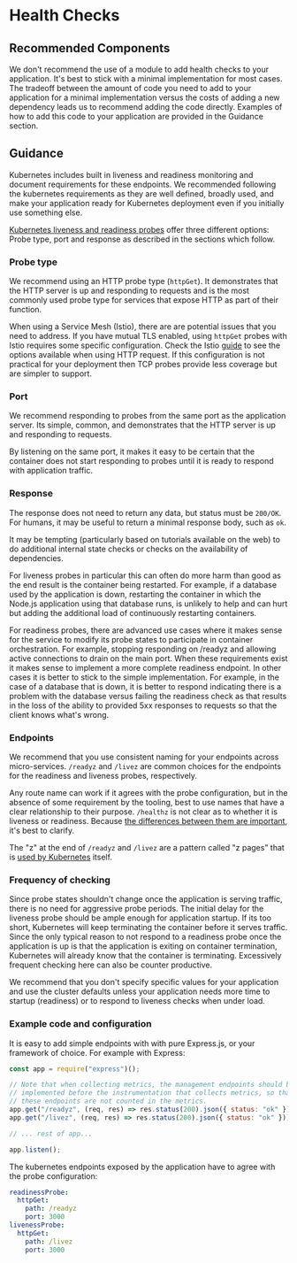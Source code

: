 # Health Checks

## Recommended Components

We don't recommend the use of a module to add health checks to your application. It's
best to stick with a minimal implementation for most cases. The tradeoff between the amount
of code you need to add to your application for a minimal implementation versus
the costs of adding a new dependency leads us to recommend adding the code directly.
Examples of how to add this code to your application are provided in the Guidance section.

## Guidance

Kubernetes includes built in liveness and readiness monitoring and document
requirements for these endpoints. We recommended following the
kubernetes requirements as they are well defined, broadly used, and make
your application ready for Kubernetes deployment even if you initially use
something else.

[Kubernetes liveness and readiness probes](https://kubernetes.io/docs/tasks/configure-pod-container/configure-liveness-readiness-probes/) offer three different options: Probe type, port and response as described in the
sections which follow.

### Probe type

We recommend using an HTTP probe type (`httpGet`). It demonstrates that the HTTP
server is up and responding to requests and is the most commonly used probe
type for services that expose HTTP as part of their function.

When using a Service Mesh (Istio), there are are potential
issues that you need to address. If you have mutual TLS enabled,
using `httpGet` probes with Istio requires some specific configuration. Check the Istio
[guide](https://istio.io/docs/ops/configuration/mesh/app-health-check/) to see
the options available when using HTTP request. If this configuration is
not practical for your deployment then TCP probes provide less coverage but
are simpler to support.

### Port

We recommend responding to probes from the same port as the application server.
Its simple, common, and demonstrates that the HTTP server is up and responding
to requests.

By listening on the same port, it makes it easy to be certain that the container
does not start responding to probes until it is ready to respond with
application traffic.

### Response

The response does not need to return any data, but status must be `200/OK`. For
humans, it may be useful to return a minimal response body, such as `ok`.

It may be tempting (particularly based on
tutorials available on the web) to do additional internal state checks
or checks on the availability of dependencies.

For liveness probes in particular
this can often do more harm than good as the end result is the container
being restarted. For example, if a database used by the application is
down, restarting the container in which the Node.js application using that
database runs, is unlikely to help and can hurt but adding the additional
load of continuously restarting containers.

For readiness probes, there are advanced use cases where it makes sense
for the service to modify its probe states to
participate in container orchestration. For example, stopping responding on
/readyz and allowing active connections to drain on the main port. When these
requirements exist it makes sense to implement a more complete readiness
endpoint. In other cases it is better to stick to the
simple implementation. For example, in the case of a database that is
down, it is better to respond indicating there is a problem with the database
versus failing the readiness check as that results in the loss of the
ability to provided 5xx responses to requests so that the client
knows what's wrong.

### Endpoints

We recommend that you use consistent naming for your endpoints across micro-services.  `/readyz` and `/livez` are common choices for the endpoints for the readiness and
liveness probes, respectively.

Any route name can work if it agrees with the probe configuration, but in the
absence of some requirement by the tooling, best to use names that have a
clear relationship to their purpose. `/healthz` is not clear as to whether it is
liveness or readiness.  Because
[the differences between them are important](https://developers.redhat.com/blog/2020/11/10/you-probably-need-liveness-and-readiness-probes),
it's best to clarify.

The "z" at the end of `/readyz` and `/livez` are a pattern called "z pages" that
is [used by Kubernetes](https://kubernetes.io/docs/reference/using-api/health-checks/)
itself.

### Frequency of checking

Since probe states shouldn't change once the application is serving traffic,
there is no need for aggressive probe periods. The initial delay for the liveness
probe should be ample enough for application startup. If its too short,
Kubernetes will keep terminating the container before it serves traffic. Since
the only typical reason to not respond to a readiness probe once the application
is up is that the application is exiting on container termination, Kubernetes
will already know that the container is terminating. Excessively frequent
checking here can also be counter productive.

We recommend that you don't specify specific values for your application and
use the cluster defaults unless your application needs more time to
startup (readiness) or to respond to liveness checks when under load.

### Example code and configuration

It is easy to add simple endpoints with with pure Express.js,
or your framework of choice. For example with Express:

```javascript
const app = require("express")();

// Note that when collecting metrics, the management endpoints should be
// implemented before the instrumentation that collects metrics, so that
// these endpoints are not counted in the metrics.
app.get("/readyz", (req, res) => res.status(200).json({ status: "ok" }));
app.get("/livez", (req, res) => res.status(200).json({ status: "ok" }));

// ... rest of app...

app.listen();
```

The kubernetes endpoints exposed by the application have to agree with the probe configuration:

```yaml
readinessProbe:
  httpGet:
    path: /readyz
    port: 3000
livenessProbe:
  httpGet:
    path: /livez
    port: 3000
```
